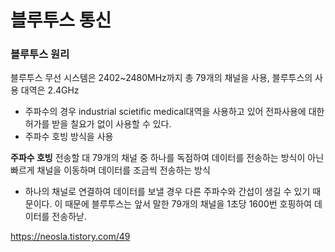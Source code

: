# 블루투스 통신

### 블루투스 원리

블루투스 무선 시스템은 2402~2480MHz까지 총 79개의 채널을 사용, 블루투스의 사용 대역은 2.4GHz
- 주파수의 경우 industrial scietific medical대역을 사용하고 있어 전파사용에 대한 허가를 받을 칠요가 없이 사용할 수 있다.
- 주파수 호빙 방식을 사용

**주파수 호빙**
전송할 대 79개의 채널 중 하나를 독점하여 데이터를 전송하는 방식이 아닌 빠르게 채널을 이동하며 데이터를 조금씩 전송하는 방식

- 하나의 채널로 연결하여 데이터를 보낼 경우 다른 주파수와 간섭이 생길 수 있기 때문이다. 이 때문에 블루투스는 앞서 말한 79개의 채널을 1초당 1600번 호핑하여 데이터를 전송하낟.


https://neosla.tistory.com/49
